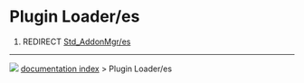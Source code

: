 # Plugin Loader/es
1.  REDIRECT [Std_AddonMgr/es](Std_AddonMgr/es.md)



---
![](images/Button_right.svg) [documentation index](../README.md) > Plugin Loader/es
